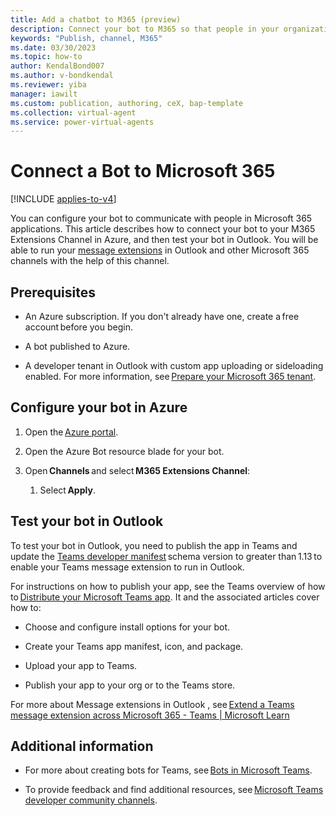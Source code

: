 ```yaml
---
title: Add a chatbot to M365 (preview)
description: Connect your bot to M365 so that people in your organization can interact with it in Power Virtual Agents preview.
keywords: "Publish, channel, M365"
ms.date: 03/30/2023
ms.topic: how-to
author: KendalBond007
ms.author: v-bondkendal
ms.reviewer: yiba
manager: iawilt
ms.custom: publication, authoring, ceX, bap-template
ms.collection: virtual-agent
ms.service: power-virtual-agents
---
```


# Connect a Bot to Microsoft 365

[!INCLUDE [applies-to-v4](includes/applies-to-v4-current.md)]

You can configure your bot to communicate with people in Microsoft 365 applications. This article describes how to connect your bot to your M365 Extensions Channel in Azure, and then test your bot in Outlook. You will be able to run your [message extensions](/microsoftteams/platform/messaging-extensions/what-are-messaging-extensions?tabs=dotnet) in Outlook and other Microsoft 365 channels with the help of this channel.

## Prerequisites

- An Azure subscription. If you don't already have one, create a free account before you begin.

- A bot published to Azure.

- A developer tenant in Outlook with custom app uploading or sideloading enabled. For more information, see [Prepare your Microsoft 365 tenant](/microsoftteams/platform/concepts/build-and-test/prepare-your-o365-tenant).

## Configure your bot in Azure

1. Open the [Azure portal](https://ms.portal.azure.com/#home).

2. Open the Azure Bot resource blade for your bot.

3. Open **Channels** and select **M365 Extensions Channel**:

   1. Select **Apply**.

## Test your bot in Outlook

To test your bot in Outlook, you need to publish the app in Teams and update the [Teams developer manifest](/microsoftteams/platform/resources/schema/manifest-schema) schema version to greater than 1.13 to enable your Teams message extension to run in Outlook.

For instructions on how to publish your app, see the Teams overview of how to [Distribute your Microsoft Teams app](/microsoftteams/platform/concepts/deploy-and-publish/apps-publish-overview). It and the associated articles cover how to:

- Choose and configure install options for your bot.

- Create your Teams app manifest, icon, and package.

- Upload your app to Teams.

- Publish your app to your org or to the Teams store.

For more about Message extensions in Outlook , see [Extend a Teams message extension across Microsoft 365 - Teams | Microsoft Learn](/microsoftteams/platform/m365-apps/extend-m365-teams-message-extension?tabs=manifest-teams-toolkit)

## Additional information

- For more about creating bots for Teams, see [Bots in Microsoft Teams](/microsoftteams/platform/bots/what-are-bots).

- To provide feedback and find additional resources, see [Microsoft Teams developer community channels](/microsoftteams/platform/feedback).
